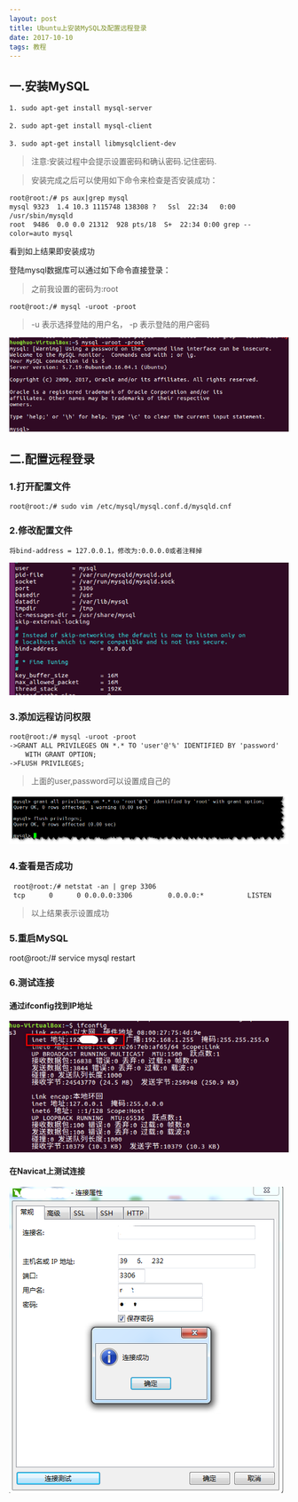 ```yaml
---
layout: post
title: Ubuntu上安装MySQL及配置远程登录
date: 2017-10-10
tags: 教程    
---  
```

## 一.安装MySQL
	
	1. sudo apt-get install mysql-server
	
	2. sudo apt-get install mysql-client
	
	3. sudo apt-get install libmysqlclient-dev  

> 注意:安装过程中会提示设置密码和确认密码.记住密码.

> 安装完成之后可以使用如下命令来检查是否安装成功：  

	root@root:/# ps aux|grep mysql
	mysql 9323  1.4 10.3 1115748 138308 ?   Ssl  22:34   0:00 /usr/sbin/mysqld
	root  9486  0.0 0.0 21312  928 pts/18  S+  22:34 0:00 grep --color=auto mysql


看到如上结果即安装成功

登陆mysql数据库可以通过如下命令直接登录：
> 之前我设置的密码为:root  

	root@root:/# mysql -uroot -proot

> -u 表示选择登陆的用户名，
> -p 表示登陆的用户密码 

<img src="/images/posts/UbuntuMySQL/01.png"> 

## 二.配置远程登录

### 1.打开配置文件
	root@root:/# sudo vim /etc/mysql/mysql.conf.d/mysqld.cnf
	
### 2.修改配置文件
	将bind-address = 127.0.0.1，修改为:0.0.0.0或者注释掉  
<img src="/images/posts/UbuntuMySQL/02.png"> 

### 3.添加远程访问权限
	root@root:/# mysql -uroot -proot
	->GRANT ALL PRIVILEGES ON *.* TO 'user'@'%' IDENTIFIED BY 'password' 
		WITH GRANT OPTION;
	->FLUSH PRIVILEGES;    
>  上面的user,password可以设置成自己的
<img src="/images/posts/UbuntuMySQL/04.png"> 

### 4.查看是否成功
	 root@root:/# netstat -an | grep 3306
	 tcp      0      0 0.0.0.0:3306         0.0.0.0:*           LISTEN        
> 以上结果表示设置成功   

### 5.重启MySQL
root@root:/# service mysql restart

### 6.测试连接

#### 通过ifconfig找到IP地址
<img src="/images/posts/UbuntuMySQL/03.png"> 

#### 在Navicat上测试连接
<img src="/images/posts/UbuntuMySQL/05.png"> 
